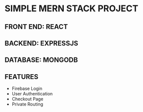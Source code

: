 # SIMPLE MERN STACK PROJECT

## FRONT END: REACT
## BACKEND: EXPRESSJS
## DATABASE: MONGODB


## FEATURES
- Firebase Login
- User Authentication
- Checkout Page
- Private Routing